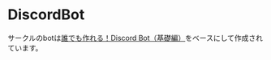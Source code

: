 # DiscordBot
サークルのbotは[誰でも作れる！Discord Bot（基礎編）](https://note.com/exteoi/n/nf1c37cb26c41)をベースにして作成されています。
